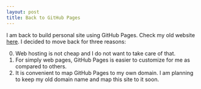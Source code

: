 ```yaml
---
layout: post
title: Back to GitHub Pages
---
```


I am back to build personal site using GitHub Pages. Check my old website [here](https://chenllab.com). I decided to move back for three reasons:

0. Web hosting is not cheap and I do not want to take care of that.  
0. For simply web pages, GitHub Pages is easier to customize for me as compared to others. 
0. It is convenient to map GitHub Pages to my own domain. I am planning to keep my old domain name and map this site to it soon.
